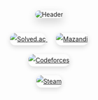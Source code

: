 <!-- Header -->
<p align="center">
  <img
    src="https://capsule-render.vercel.app/api?type=waving&color=gradient&height=300&section=header&text=JAEGUK%20CHO&fontSize=90&animation=fadeIn&fontAlignY=38&desc=discover%20about%20me!&descAlignY=50&descAlign=63"
    alt="Header"
    style="border-radius: 20px; box-shadow: 0 8px 20px rgba(0,0,0,0.2); margin-bottom: 20px;"
  />
</p>

<!-- Solved.ac & Mazandi (centered, horizontal inline) -->
<p align="center" style="line-height: 2; margin-bottom: 20px;">
  <a href="https://solved.ac/hoxymola" style="margin-right: 10px;">
    <img src="http://mazassumnida.wtf/api/v2/generate_badge?boj=hoxymola" alt="Solved.ac" style="border-radius: 12px; box-shadow: 0 4px 12px rgba(0,0,0,0.15);"/>
  </a>
  <a href="https://mazandi.herokuapp.com/profile/hoxymola" style="margin-left: 10px;">
    <img src="http://mazandi.herokuapp.com/api?handle=hoxymola&theme=warm" alt="Mazandi" style="border-radius: 12px; box-shadow: 0 4px 12px rgba(0,0,0,0.15);"/>
  </a>
</p>

<!-- Codeforces -->
<p align="center" style="line-height: 2; margin-bottom: 20px;">
  <a href="https://codeforces.com/profile/hoxym01a">
    <img src="https://cf.leed.at?id=hoxym01a" alt="Codeforces" style="border-radius: 12px; box-shadow: 0 4px 12px rgba(0,0,0,0.15);"/>
  </a>
</p>

<!-- Steam -->
<p align="center" style="line-height: 2;">
  <a href="https://steamcommunity.com/profiles/76561198843102917">
    <img src="https://github-readme-steam-card.vercel.app/status/?steamid=76561198843102917&show_in_game_bg=true&show_recent_game_bg=true" alt="Steam" style="border-radius: 12px; box-shadow: 0 4px 12px rgba(0,0,0,0.15);"/>
  </a>
</p>
